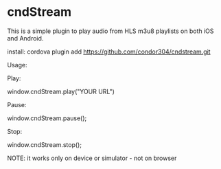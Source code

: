 cndStream 
======

This is a simple plugin to play audio from HLS m3u8 playlists on both iOS and Android.


install: cordova plugin add https://github.com/condor304/cndstream.git

Usage:

Play:

window.cndStream.play("YOUR URL")

Pause:

window.cndStream.pause();

Stop:

window.cndStream.stop();




NOTE: it works only on device or simulator - not on browser